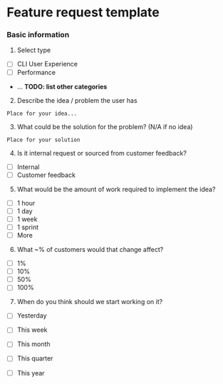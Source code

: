 # Feature request template

### Basic information


1. Select type
  - [ ] CLI User Experience
  - [ ] Performance
  - ... **TODO: list other categories**  

2. Describe the idea / problem the user has

```
Place for your idea...
```

3. What could be the solution for the problem? (N/A if no idea)

```
Place for your solution
```

4. Is it internal request or sourced from customer feedback?
  - [ ] Internal
  - [ ] Customer feedback
  
5. What would be the amount of work required to implement the idea?
  - [ ] 1 hour
  - [ ] 1 day
  - [ ] 1 week
  - [ ] 1 sprint
  - [ ] More
  
6. What ~% of customers would that change affect?
  - [ ] 1%
  - [ ] 10%
  - [ ] 50%
  - [ ] 100%
  
7. When do you think should we start working on it?
  - [ ] Yesterday
  - [ ] This week
  - [ ] This month
  - [ ] This quarter
  - [ ] This year
  
